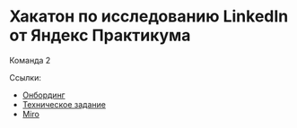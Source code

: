 # Хакатон по исследованию LinkedIn от Яндекс Практикума
Команда 2

Ссылки:
- [Онбординг](https://prairie-parade-285.notion.site/f7191f19dd274dce8fc779d0a6c694d7)
- [Техническое задание](https://disk.yandex.ru/i/v1DkojBTIBFN8A)
- [Miro](https://miro.com/app/board/uXjVM8HRZOU=/)
